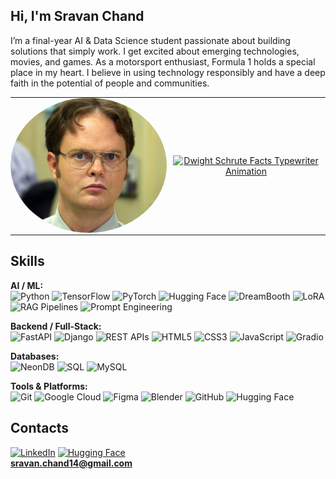 ## Hi, I'm Sravan Chand

I’m a final-year AI & Data Science student passionate about building solutions that simply work. I get excited about emerging technologies, movies, and games. As a motorsport enthusiast, Formula 1 holds a special place in my heart. I believe in using technology responsibly and have a deep faith in the potential of people and communities.

<table border="0" cellpadding="0" cellspacing="0" style="border-collapse: collapse; border: none;">
  <tr>
    <td width="250" valign="middle" style="border: none; padding: 0;">
      <img src="./fact2.jpg" alt="Dwight: FACT!" width="250" style="border-radius: 50%;" />
    </td>
    <td valign="middle" align="center" style="vertical-align: middle; text-align: center; border: none; padding: 0 10px;">
      <a href="https://git.io/typing-svg" style="display: inline-block;">
        <img
          src="https://readme-typing-svg.herokuapp.com?color=FFFFFF&center=true&vCenter=true&width=900&lines=%22Bears.+Beets.+Battlestar+Galactica.%22;%22Identity+theft+is+not+a+joke,+Jim!%22;%22I+am+better+than+you+have+ever+been+or+ever+will+be.%22;%22You+couldn%E2%80%99t+handle+my+undivided+attention.%22;%22I+am+the+Assistant+Regional+Manager.+%28Correction:+Assistant+to+the+Regional+Manager%29%22;%22I+don%E2%80%99t+believe+in+coddling+people.%22;%22You+miss+100%25+of+the+shots+you+don%E2%80%99t+take.+%E2%80%94+Wayne+Gretzky+%E2%80%94+Michael+Scott.%22;%22Fact:+I+am+not+a+hero.+I+am+a+mere+defender+of+the+office.%22;%22It%E2%80%99s+never+too+early+for+ice+cream.%22;%22There+are+two+kinds+of+people:+those+who+like+The+Office+and+those+who+don%E2%80%99t.%22;%22Michael+is+like+Mozart,+and+I%E2%80%99m+like+Butch+Cassidy.%22;The+End.&cursor=true&pause=200&speed=70&font=Special+Elite&repeat=true&fontSize=36"
          alt="Dwight Schrute Facts Typewriter Animation"
        />
      </a>
    </td>
  </tr>
</table>

## Skills

**AI / ML:**  
![Python](https://img.shields.io/badge/Python-3776AB?logo=python&logoColor=white) ![TensorFlow](https://img.shields.io/badge/TensorFlow-FF6F00?logo=tensorflow&logoColor=white) ![PyTorch](https://img.shields.io/badge/PyTorch-EE4C2C?logo=pytorch&logoColor=white) ![Hugging Face](https://img.shields.io/badge/HuggingFace-FFD21E?logo=huggingface&logoColor=black) ![DreamBooth](https://img.shields.io/badge/DreamBooth-FF69B4?logoColor=white) ![LoRA](https://img.shields.io/badge/LoRA-4A90E2?logoColor=white) ![RAG Pipelines](https://img.shields.io/badge/RAG%20Pipelines-7B42BC?logoColor=white) ![Prompt Engineering](https://img.shields.io/badge/Prompt%20Engineering-FFB300?logoColor=white)

**Backend / Full-Stack:**  
![FastAPI](https://img.shields.io/badge/FastAPI-009688?logo=fastapi&logoColor=white) ![Django](https://img.shields.io/badge/Django-092E20?logo=django&logoColor=white) ![REST APIs](https://img.shields.io/badge/REST%20APIs-005571?logoColor=white) ![HTML5](https://img.shields.io/badge/HTML5-E34F26?logo=html5&logoColor=white) ![CSS3](https://img.shields.io/badge/CSS3-1572B6?logo=css3&logoColor=white) ![JavaScript](https://img.shields.io/badge/JavaScript-F7DF1E?logo=javascript&logoColor=black) ![Gradio](https://img.shields.io/badge/Gradio-FFB300?logoColor=black)

**Databases:**  
![NeonDB](https://img.shields.io/badge/NeonDB-008080?logoColor=white) ![SQL](https://img.shields.io/badge/SQL-336791?logoColor=white) ![MySQL](https://img.shields.io/badge/MySQL-4479A1?logo=mysql&logoColor=white)

**Tools & Platforms:**  
![Git](https://img.shields.io/badge/Git-F05032?logo=git&logoColor=white) ![Google Cloud](https://img.shields.io/badge/Google%20Cloud-4285F4?logo=googlecloud&logoColor=white) ![Figma](https://img.shields.io/badge/Figma-F24E1E?logo=figma&logoColor=white) ![Blender](https://img.shields.io/badge/Blender-F5792A?logo=blender&logoColor=white) ![GitHub](https://img.shields.io/badge/GitHub-181717?logo=github&logoColor=white) ![Hugging Face](https://img.shields.io/badge/HuggingFace-FFD21E?logo=huggingface&logoColor=black)


## Contacts
[![LinkedIn](https://img.shields.io/badge/LinkedIn-blue?logo=linkedin&logoColor=white)](https://linkedin.com/in/iamsravanchand)   [![Hugging Face](https://img.shields.io/badge/HuggingFace-yellow?logo=huggingface&logoColor=black)](https://huggingface.co/ogflash)  
**sravan.chand14@gmail.com**
